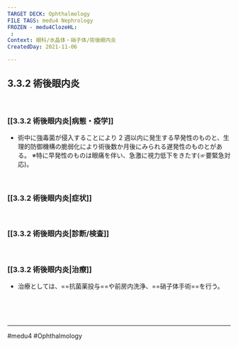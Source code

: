 ```yaml
---
TARGET DECK: Ophthalmology
FILE TAGS: medu4 Nephrology
FROZEN - medu4ClozeHL:
 : 
Context: 眼科/水晶体・硝子体/術後眼内炎
CreatedDay: 2021-11-06

---
```


## 3.3.2 術後眼内炎　 

<br>

### [[3.3.2 術後眼内炎|病態・疫学]]
* 術中に強毒菌が侵入することにより 2 週以内に発生する早発性のものと、生理的防御機構の脆弱化により術後数か月後にみられる遅発性のものとがある。
※特に早発性のものは眼痛を伴い、急激に視力低下をきたす(☞要緊急対応)。


<br>

### [[3.3.2 術後眼内炎|症状]]


<br>

### [[3.3.2 術後眼内炎|診断/検査]]


<br>

### [[3.3.2 術後眼内炎|治療]]
* 治療としては、==抗菌薬投与==や前房内洗浄、==硝子体手術==を行う。
<!--ID: 1656890619188-->


<br><br><br>

---
#medu4 #Ophthalmology 
